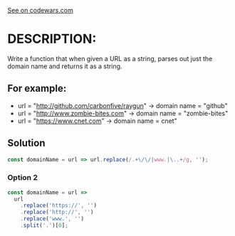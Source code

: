 [See on codewars.com](https://www.codewars.com/kata/514a024011ea4fb54200004b)

# DESCRIPTION:

Write a function that when given a URL as a string, parses out just the domain name and returns it as a string.

## For example:

- url = "http://github.com/carbonfive/raygun" -> domain name = "github"
- url = "http://www.zombie-bites.com" -> domain name = "zombie-bites"
- url = "https://www.cnet.com" -> domain name = cnet"

## Solution

```javascript
const domainName = url => url.replace(/.+\/\/|www.|\..+/g, '');
```

### Option 2

```javascript
const domainName = url =>
  url
    .replace('https://', '')
    .replace('http://', '')
    .replace('www.', '')
    .split('.')[0];
```
